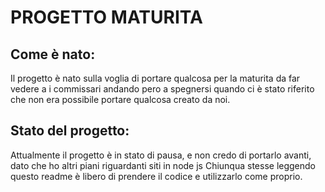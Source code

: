 # PROGETTO MATURITA

## Come è nato:
Il progetto è nato sulla voglia di portare qualcosa per la maturita da far vedere a i commissari
andando pero a spegnersi quando ci è stato riferito che non era possibile portare qualcosa creato da noi.

## Stato del progetto:
Attualmente il progetto è in stato di pausa, e non credo di portarlo avanti, dato che ho altri piani riguardanti siti in node js
Chiunqua stesse leggendo questo readme è libero di prendere il codice e utilizzarlo come proprio.
